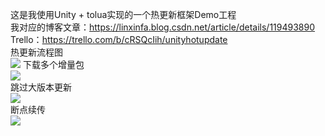 这是我使用Unity + tolua实现的一个热更新框架Demo工程  
我对应的博客文章：https://linxinfa.blog.csdn.net/article/details/119493890  
Trello：https://trello.com/b/cRSQcIih/unityhotupdate  
热更新流程图  
![](https://codechina.csdn.net/qq_34035956/UnityHotUpdateFramework/-/raw/dev/OtherTools/ReadMe/hotfixProcess.png)
下载多个增量包  
![](https://img-blog.csdnimg.cn/432dc12d06e043a3afee960827629643.gif)  
跳过大版本更新  
![](https://img-blog.csdnimg.cn/f1fce415ed91437bbf87c5eb2e1a99ea.gif)  
断点续传  
![](https://img-blog.csdnimg.cn/f52f0de5fa8f4415b975f477e6b54083.gif)
